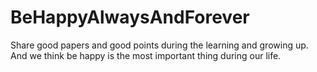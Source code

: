 # BeHappyAlwaysAndForever
Share good papers and good points during the learning and growing up.
And we think be happy is the most important thing during our life.
